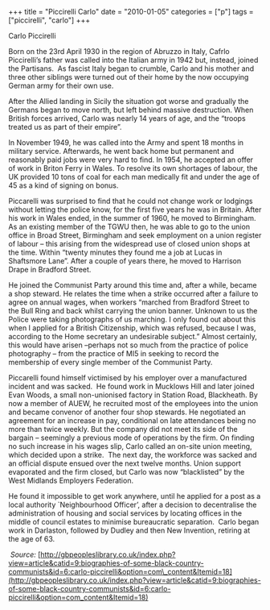 +++
title = "Piccirelli Carlo"
date = "2010-01-05"
categories = ["p"]
tags = ["piccirelli", "carlo"]
+++

Carlo Piccirelli

Born on the 23rd April 1930 in the region of Abruzzo in Italy, Cafrlo Piccirelli’s father was called into the Italian army in 1942 but, instead, joined the Partisans.  As fascist Italy began to crumble, Carlo and his mother and three other siblings were turned out of their home by the now occupying German army for their own use.

After the Allied landing in Sicily the situation got worse and gradually the Germans began to move north, but left behind massive destruction. When British forces arrived, Carlo was nearly 14 years of age, and the “troops treated us as part of their empire”.

In November 1949, he was called into the Army and spent 18 months in military service. Afterwards, he went back home but permanent and reasonably paid jobs were very hard to find. In 1954, he accepted an offer of work in Briton Ferry in Wales. To resolve its own shortages of labour, the UK provided 10 tons of coal for each man medically fit and under the age of 45 as a kind of signing on bonus.

Piccarelli was surprised to find that he could not change work or lodgings without letting the police know, for the first five years he was in Britain. After his work in Wales ended, in the summer of 1960, he moved to Birmingham. As an existing member of the TGWU then, he was able to go to the union office in Broad Street, Birmingham and seek employment on a union register of labour – this arising from the widespread use of closed union shops at the time. Within “twenty minutes they found me a job at Lucas in Shaftsmore Lane”. After a couple of years there, he moved to Harrison Drape in Bradford Street.

He joined the Communist Party around this time and, after a while, became a shop steward. He relates the time when a strike occurred after a failure to agree on annual wages, when workers “marched from Bradford Street to the Bull Ring and back whilst carrying the union banner. Unknown to us the Police were taking photographs of us marching. I only found out about this when I applied for a British Citizenship, which was refused, because I was, according to the Home secretary an undesirable subject.” Almost certainly, this would have arisen –perhaps not so much from the practice of police photography – from the practice of MI5 in seeking to record the membership of every single member of the Communist Party.

Piccarelli found himself victimised by his employer over a manufactured incident and was sacked.  He found work in Mucklows Hill and later joined Evan Woods, a small non-unionised factory in Station Road, Blackheath. By now a member of AUEW, he recruited most of the employees into the union and became convenor of another four shop stewards. He negotiated an agreement for an increase in pay, conditional on late attendances being no more than twice weekly. But the company did not meet its side of the bargain – seemingly a previous mode of operations by the firm. On finding no such increase in his wages slip, Carlo called an on-site union meeting, which decided upon a strike.  The next day, the workforce was sacked and an official dispute ensued over the next twelve months. Union support evaporated and the firm closed, but Carlo was now “blacklisted” by the West Midlands Employers Federation.

He found it impossible to get work anywhere, until he applied for a post as a local authority \`Neighbourhood Officer’, after a decision to decentralise the administration of housing and social services by locating offices in the middle of council estates to minimise bureaucratic separation.  Carlo began work in Darlaston, followed by Dudley and then New Invention, retiring at the age of 63.

 _Source:_ [http://gbpeopleslibrary.co.uk/index.php?view=article&catid=9:biographies-of-some-black-country-communists&id=6:carlo-piccirelli&option=com\_content&Itemid=18](http://gbpeopleslibrary.co.uk/index.php?view=article&catid=9:biographies-of-some-black-country-communists&id=6:carlo-piccirelli&option=com_content&Itemid=18)
